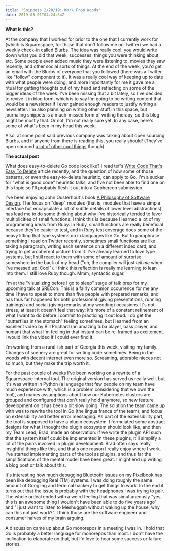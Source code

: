 ```yaml
---
title: "Snippets 2/28/19: Work From Woods"
date: 2019-03-01T04:24:54Z
---
```

**What is this?**

At the company that I worked for prior to the one that I currently work for (which is Squarespace, for those that don't follow me on Twitter) we had a weekly check-in called Blurbs. The idea was really cool: you would write down what you did that week, successes, things you were thinking about, etc. Some people even added music they were listening to, movies they saw recently, and other social sorts of things. At the end of the week, you'd get an email with the Blurbs of everyone that you followed (there was a Twitter-like "follow" component to it). It was a really cool way of keeping up to date with what people were doing, and more importantly for me it gave me a ritual for getting thoughts out of my head and reflecting on some of the bigger ideas of the week. I've been missing that a bit lately, so I've decided to revive it in blog form, which is to say I'm going to be writing content that would be a newsletter if I ever gained enough readers to justify writing a newsletter. I'm also planning on writing other stuff in this space, but journaling snippets is a much-missed form of writing therapy, so this blog might be mostly that. Or not, I'm not really sure yet. In any case, here's some of what's been in my head this week.

Also, at some point said previous company was talking about open sourcing Blurbs, and if anyone from there is reading this, you really should! (They've open sourced [a lot of other cool things](https://github.com/Betterment) though).

**The actual post**

What does easy-to-delete Go code look like? I read tef's [Write Code That's Easy To Delete](https://programmingisterrible.com/post/139222674273/write-code-that-is-easy-to-delete-not-easy-to) article recently, and the question of how some of those patterns, or even the easy-to-delete heuristic, can apply to Go. I'm a sucker for "what is good code" heuristic talks, and I've not been able to find one on this topic so I'll probably flesh it out into a Gophercon submission. 

I've been enjoying John Ousterhout's book [A Philosophy of Software Design](https://www.amazon.com/Philosophy-Software-Design-John-Ousterhout/dp/1732102201). The focus on "deep" modules (that is, modules that have a simple interface but encapsulate a lot of subtle details of lower level abstractions) has lead me to do some thinking about why I've historically tended to favor multiplicities of small functions. I think this is because I learned a lot of my programming ideas from Ruby. In Ruby, small functions are really beneficial because they're easier to test, and in Ruby test coverage does some of the heavy lifting that type systems do in languages like Go. But to paraphrase something I read on Twitter recently, sometimes small functions are like taking a paragraph, writing each sentence on a different index card, and trying to get a coherent picture from it. I've already learned to love type systems, but I still react to them with some of amount of surprise somewhere in the back of my head ("oh, the compiler will just _tell me_ when I've messed up! Cool"). I think this reflection is really me learning to lean into them. I still love Ruby though. Mmm, syntactic sugar. 

I'm at the "visualizing before I go to sleep" stage of talk prep for my upcoming talk at SRECon. This is a fairly common occurrence for me any time I have to speak to more than five people with prepared remarks, and has thus far happened for both professional (giving presentations, running trainings) and social (giving remarks at my wedding) occasions. It's not stress, at least it doesn't feel that way; it's more of a constant refinement of what I want to do before I commit to practicing it out loud. I do get the "butterflies in the stomach" feeling sometimes, but I learned from an excellent video by Bill Prichard (an amazing tuba player, bass player, and human) that what I'm feeling in that instant can be re-framed as excitement. I would link the video if I could ever find it.

I'm working from a rural-ish part of Georgia this week, visiting my family. Changes of scenery are great for writing code sometimes. Being in the woods with decent internet even more so. Screaming, adorable nieces not so much, but they make the trip worth it. 

For the past couple of weeks I've been working on a rewrite of a Squarespace internal tool. The original version has served us really well, but it's was written in Python (a language that few people on my team have much experience with, which is a problem considering that we own the tool), and makes assumptions about how our Kubernetes clusters are grouped and configured that don't really hold anymore, so new feature development on it has been a bit slow going. The solution the team came up with was to rewrite the tool in Go (the lingua franca of the team), and focus on extensibility and better error messaging. As part of the extensibility part, the tool is supposed to have a plugin ecosystem. I formulated some abstract designs for what I thought the plugin ecosystem should look like, and then my Team Lead, Brad, made an observation: if we write the plugin API such that the system itself could be implemented in these plugins, it'll simplify a lot of the pains involved in plugin development. Brad often says really insightful things like this, and that's one reason I really enjoy where I work. I've started implementing parts of the tool as plugins, and thus far the simplifications of the mental model have been great. I might end up writing a blog post or talk about this.

It's interesting how much debugging Bluetooth issues on my Pixelbook has been like debugging Real (TM) systems. I was doing roughly the same amount of Googling and terminal hackery to get things to work. In the end it turns out that the issue is probably with the headphones I was trying to pair. The whole ordeal ended with a weird feeling that was simultaneously "yes, this is an awesome thing I wouldn't have been able to do five years ago" and "I just want to listen to Meshuggah without waking up the house, why can this not just work?". I think those are the software engineer and consumer halves of my brain arguing. 

A discussion came up about Go monorepos in a meeting I was in. I hold that Go is probably a better language for monorepos than most. I don't have the inclination to elaborate on that, but I'd love to hear some success or failure stories. 
